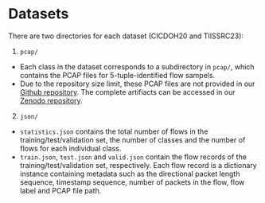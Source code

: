 # Datasets

There are two directories for each dataset (CICDOH20 and TIISSRC23):

1. `pcap/`

  *  Each class in the dataset corresponds to a subdirectory in `pcap/`, which contains the PCAP files for 5-tuple-identified flow sampels.
  *  Due to the repository size limit, these PCAP files are not provided in our [Github repository](https://github.com/InspiringGroup-Lab/CertTA). The complete artifiacts can be accessed in our [Zenodo repository](https://doi.org/10.5281/zenodo.15580293).

2. `json/`

  *  `statistics.json` contains the total number of flows in the training/test/validation set, the number of classes and the number of flows for each individual class.
  *  `train.json`, `test.json` and `valid.json` contain the flow records of the training/test/validation set, respectively. Each flow record is a dictionary instance containing metadata such as the directional packet length sequence, timestamp sequence, number of packets in the flow, flow label and PCAP file path.